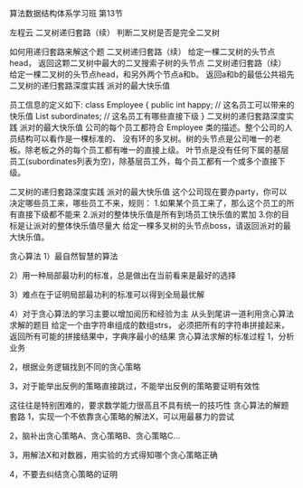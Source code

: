 算法数据结构体系学习班
第13节

左程云
二叉树递归套路（续）
判断二叉树是否是完全二叉树

如何用递归套路来解这个题
二叉树递归套路（续）
给定一棵二叉树的头节点head，
返回这颗二叉树中最大的二叉搜索子树的头节点
二叉树递归套路（续）
给定一棵二叉树的头节点head，和另外两个节点a和b。
返回a和b的最低公共祖先
二叉树的递归套路深度实践
派对的最大快乐值
 
员工信息的定义如下:
class Employee {
    public int happy; // 这名员工可以带来的快乐值
    List<Employee> subordinates; // 这名员工有哪些直接下级
}
二叉树的递归套路深度实践
派对的最大快乐值
 公司的每个员工都符合 Employee 类的描述。整个公司的人员结构可以看作是一棵标准的、 没有环的多叉树。树的头节点是公司唯一的老板。除老板之外的每个员工都有唯一的直接上级。 叶节点是没有任何下属的基层员工(subordinates列表为空)，除基层员工外，每个员工都有一个或多个直接下级。

二叉树的递归套路深度实践
派对的最大快乐值
这个公司现在要办party，你可以决定哪些员工来，哪些员工不来，规则：
1.如果某个员工来了，那么这个员工的所有直接下级都不能来
2.派对的整体快乐值是所有到场员工快乐值的累加
3.你的目标是让派对的整体快乐值尽量大
给定一棵多叉树的头节点boss，请返回派对的最大快乐值。

贪心算法
1）最自然智慧的算法

2）用一种局部最功利的标准，总是做出在当前看来是最好的选择

3）难点在于证明局部最功利的标准可以得到全局最优解

4）对于贪心算法的学习主要以增加阅历和经验为主
从头到尾讲一道利用贪心算法求解的题目
给定一个由字符串组成的数组strs，
必须把所有的字符串拼接起来，
返回所有可能的拼接结果中，字典序最小的结果
贪心算法求解的标准过程
1，分析业务

2，根据业务逻辑找到不同的贪心策略

3，对于能举出反例的策略直接跳过，不能举出反例的策略要证明有效性

这往往是特别困难的，要求数学能力很高且不具有统一的技巧性
贪心算法的解题套路
1，实现一个不依靠贪心策略的解法X，可以用最暴力的尝试

2，脑补出贪心策略A、贪心策略B、贪心策略C...

3，用解法X和对数器，用实验的方式得知哪个贪心策略正确 

4，不要去纠结贪心策略的证明 
